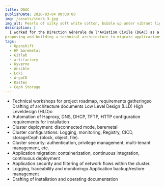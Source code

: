 ```yaml
---
title: DGAC
publishDate: 2020-03-04 00:00:00
img: /assets/stock-3.jpg
img_alt: Pearls of silky soft white cotton, bubble up under vibrant lighting
description: |
  I worked for the Direction Générale de l'Aviation Civile (DGAC) as a DevOps Architect, 
proposing and building a technical architecture to migrate applications running on virtual machines to containerized platforms.
tags:
  - Openshift
  - HP baremetal
  - Gitlab
  - artifactory
  - Kyverno
  - Ansible
  - Loki
  - ArgoCD
  - Kasten
  - Ceph Storage
---
```


- Technical workshops for project roadmap, requirements gatheringso Drafting of architecture documents Low Level Design (LLD) High Leveldesign (HLD)o
- Automation of Haproxy, DNS, DHCP, TFTP, HTTP configuration requirements for installation
- Cluster deployment: disconnected mode, baremetal 
- Cluster configurations: Logging, monitoring, Registry, CICD, storageCeph (block, object, file).
-  Cluster security: authentication, privilege management, multi-tenant management, etc.
-  Application migration: containerization, continuous integration, continuous deployment
-  Application security and filtering of network flows within the cluster. 
-  Logging, traceability and monitoringo Application backup/restore management
-  Drafting of installation and operating documentation
